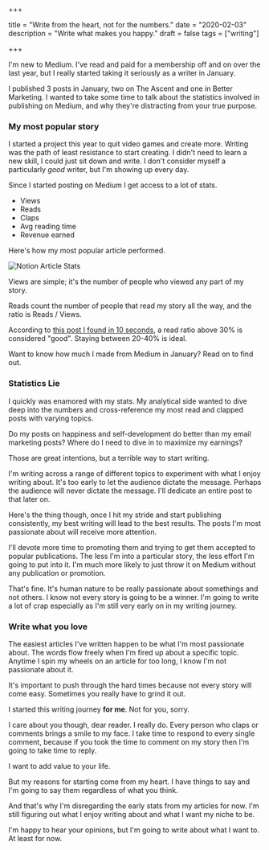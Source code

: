 +++

title = "Write from the heart, not for the numbers."
date = "2020-02-03"
description = "Write what makes you happy."
draft = false
tags = ["writing"]

+++

I'm new to Medium. I've read and paid for a membership off and on over the last year, but I really started taking it seriously as a writer in January.

I published 3 posts in January, two on The Ascent and one in Better Marketing. I wanted to take some time to talk about the statistics involved in publishing on Medium, and why they're distracting from your true purpose. 

### My most popular story

 I started a project this year to quit video games and create more. Writing was the path of least resistance to start creating. I didn't need to learn a new skill, I could just sit down and write. I don't consider myself a particularly *good* writer, but I'm showing up every day. 

Since I started posting on Medium I get access to a lot of stats.

- Views
- Reads
- Claps
- Avg reading time
- Revenue earned

Here's how my most popular article performed.

![Notion Article Stats](https://i.postimg.cc/ryr16j12/Screen-Shot-2020-02-03-at-9-12-26-AM.png)

Views are simple; it's the number of people who viewed any part of my story.

Reads count the number of people that read my story all the way, and the ratio is Reads / Views. 

According to [this post I found in 10 seconds](https://writingcooperative.com/a-great-read-ratio-on-medium-means-im-doing-something-right-eb65280cea43), a read ratio above 30% is considered "good". Staying between 20-40% is ideal.

Want to know how much I made from Medium in January? Read on to find out. 

### Statistics Lie

I quickly was enamored with my stats. My analytical side wanted to dive deep into the numbers and cross-reference my most read and clapped posts with varying topics.

Do my posts on happiness and self-development do better than my email marketing posts? Where do I need to dive in to maximize my earnings?

Those are great intentions, but a terrible way to start writing. 

I'm writing across a range of different topics to experiment with what I enjoy writing about. It's too early to let the audience dictate the message. Perhaps the audience will never dictate the message. I'll dedicate an entire post to that later on.

Here's the thing though, once I hit my stride and start publishing consistently, my best writing will lead to the best results. The posts I'm most passionate about will receive more attention.

I'll devote more time to promoting them and trying to get them accepted to popular publications. The less I'm into a particular story, the less effort I'm going to put into it. I'm much more likely to just throw it on Medium without any publication or promotion. 

That's fine. It's human nature to be really passionate about somethings and not others. I know not every story is going to be a winner. I'm going to write a lot of crap especially as I'm still very early on in my writing journey. 

### Write what you love

The easiest articles I've written happen to be what I'm most passionate about. The words flow freely when I'm fired up about a specific topic. Anytime I spin my wheels on an article for too long, I know I'm not passionate about it.

It's important to push through the hard times because not every story will come easy. Sometimes you really have to grind it out.

I started this writing journey **for me**. Not for you, sorry. 

I care about you though, dear reader. I really do.  Every person who claps or comments brings a smile to my face. I take time to respond to every single comment, because if you took the time to comment on my story then I'm going to take time to reply. 

I want to add value to your life.

But my reasons for starting come from my heart. I have things to say and I'm going to say them regardless of what you think. 

And that's why I'm disregarding the early stats from my articles for now. I'm still figuring out what I enjoy writing about and what I want my niche to be. 

I'm happy to hear your opinions, but I'm going to write about what I want to. At least for now.